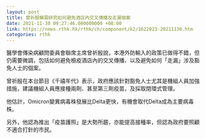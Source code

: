 ```yaml
---
layout: post
title: 曾祈殷稱需研究如何避免酒店內交叉傳播及走漏個案
date: 2021-11-30 09:27:46.000000000 +08:00
link: https://news.rthk.hk/rthk/ch/component/k2/1622023-20211130.htm
categories: rthk
---
```


醫學會傳染病顧問委員會聯席主席曾祈殷說，本港外防輸入的政策已做得不錯，但仍需要微調，包括如何避免檢疫酒店內的交叉傳播、以及避免如何「走漏」涉及豁免人士的個案。

曾祈殷在本台節目《千禧年代》表示，政府應該針對豁免人士尤其是機組人員加強措施，建議機組人員應接種兩劑、甚至第三劑疫苗，及採取閉環式管理。

他估計，Omicron變異病毒株發展比Delta更快，有機會取代Delta成為主要病毒株。

另外，他認為推出「疫苗護照」是大勢所趨，亦能提高接種率，但認為政府要照顧不適合打針的市民。
